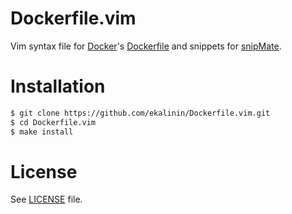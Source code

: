 Dockerfile.vim
==============

Vim syntax file for [Docker](http://docker.io/)'s [Dockerfile](http://docs.docker.io/en/latest/use/builder/)
and snippets for [snipMate](http://www.vim.org/scripts/script.php?script_id=2540).

Installation
============

````bash
$ git clone https://github.com/ekalinin/Dockerfile.vim.git
$ cd Dockerfile.vim
$ make install
````

License
=======

See [LICENSE](https://github.com/ekalinin/Dockerfile.vim/blob/master/LICENSE) file.
